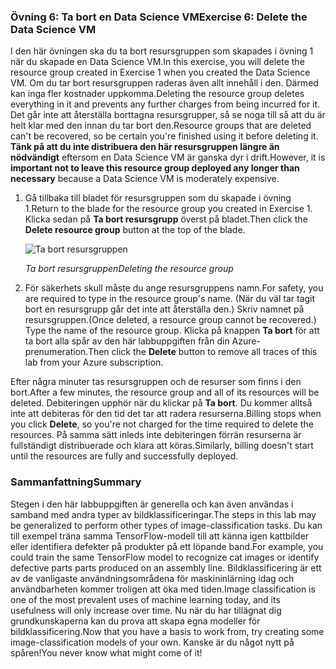 ### <a name="exercise-6-delete-the-data-science-vm"></a><span data-ttu-id="45c5c-101">Övning 6: Ta bort en Data Science VM</span><span class="sxs-lookup"><span data-stu-id="45c5c-101">Exercise 6: Delete the Data Science VM</span></span>

<span data-ttu-id="45c5c-102">I den här övningen ska du ta bort resursgruppen som skapades i övning 1 när du skapade en Data Science VM.</span><span class="sxs-lookup"><span data-stu-id="45c5c-102">In this exercise, you will delete the resource group created in Exercise 1 when you created the Data Science VM.</span></span> <span data-ttu-id="45c5c-103">Om du tar bort resursgruppen raderas även allt innehåll i den. Därmed kan inga fler kostnader uppkomma.</span><span class="sxs-lookup"><span data-stu-id="45c5c-103">Deleting the resource group deletes everything in it and prevents any further charges from being incurred for it.</span></span> <span data-ttu-id="45c5c-104">Det går inte att återställa borttagna resursgrupper, så se noga till så att du är helt klar med den innan du tar bort den.</span><span class="sxs-lookup"><span data-stu-id="45c5c-104">Resource groups that are deleted can't be recovered, so be certain you're finished using it before deleting it.</span></span> <span data-ttu-id="45c5c-105">**Tänk på att du inte distribuera den här resursgruppen längre än nödvändigt** eftersom en Data Science VM är ganska dyr i drift.</span><span class="sxs-lookup"><span data-stu-id="45c5c-105">However, it is **important not to leave this resource group deployed any longer than necessary** because a Data Science VM is moderately expensive.</span></span>

1. <span data-ttu-id="45c5c-106">Gå tillbaka till bladet för resursgruppen som du skapade i övning 1.</span><span class="sxs-lookup"><span data-stu-id="45c5c-106">Return to the blade for the resource group you created in Exercise 1.</span></span> <span data-ttu-id="45c5c-107">Klicka sedan på **Ta bort resursgrupp** överst på bladet.</span><span class="sxs-lookup"><span data-stu-id="45c5c-107">Then click the **Delete resource group** button at the top of the blade.</span></span>

    ![Ta bort resursgruppen](../images/delete-resource-group.png)

    <span data-ttu-id="45c5c-109">_Ta bort resursgruppen_</span><span class="sxs-lookup"><span data-stu-id="45c5c-109">_Deleting the resource group_</span></span>

1. <span data-ttu-id="45c5c-110">För säkerhets skull måste du ange resursgruppens namn.</span><span class="sxs-lookup"><span data-stu-id="45c5c-110">For safety, you are required to type in the resource group's name.</span></span> <span data-ttu-id="45c5c-111">(När du väl tar tagit bort en resursgrupp går det inte att återställa den.) Skriv namnet på resursgruppen.</span><span class="sxs-lookup"><span data-stu-id="45c5c-111">(Once deleted, a resource group cannot be recovered.) Type the name of the resource group.</span></span> <span data-ttu-id="45c5c-112">Klicka på knappen **Ta bort** för att ta bort alla spår av den här labbuppgiften från din Azure-prenumeration.</span><span class="sxs-lookup"><span data-stu-id="45c5c-112">Then click the **Delete** button to remove all traces of this lab from your Azure subscription.</span></span>

<span data-ttu-id="45c5c-113">Efter några minuter tas resursgruppen och de resurser som finns i den bort.</span><span class="sxs-lookup"><span data-stu-id="45c5c-113">After a few minutes, the resource group and all of its resources will be deleted.</span></span> <span data-ttu-id="45c5c-114">Debiteringen upphör när du klickar på **Ta bort**. Du kommer alltså inte att debiteras för den tid det tar att radera resurserna.</span><span class="sxs-lookup"><span data-stu-id="45c5c-114">Billing stops when you click **Delete**, so you're not charged for the time required to delete the resources.</span></span> <span data-ttu-id="45c5c-115">På samma sätt inleds inte debiteringen förrän resurserna är fullständigt distribuerade och klara att köras.</span><span class="sxs-lookup"><span data-stu-id="45c5c-115">Similarly, billing doesn't start until the resources are fully and successfully deployed.</span></span>

### <a name="summary"></a><span data-ttu-id="45c5c-116">Sammanfattning</span><span class="sxs-lookup"><span data-stu-id="45c5c-116">Summary</span></span>

<span data-ttu-id="45c5c-117">Stegen i den här labbuppgiften är generella och kan även användas i samband med andra typer av bildklassificeringar.</span><span class="sxs-lookup"><span data-stu-id="45c5c-117">The steps in this lab may be generalized to perform other types of image-classification tasks.</span></span> <span data-ttu-id="45c5c-118">Du kan till exempel träna samma TensorFlow-modell till att känna igen kattbilder eller identifiera defekter på produkter på ett löpande band.</span><span class="sxs-lookup"><span data-stu-id="45c5c-118">For example, you could train the same TensorFlow model to recognize cat images or identify defective parts parts produced on an assembly line.</span></span> <span data-ttu-id="45c5c-119">Bildklassificering är ett av de vanligaste användningsområdena för maskininlärning idag och användbarheten kommer troligen att öka med tiden.</span><span class="sxs-lookup"><span data-stu-id="45c5c-119">Image classification is one of the most prevalent uses of machine learning today, and its usefulness will only increase over time.</span></span> <span data-ttu-id="45c5c-120">Nu när du har tillägnat dig grundkunskaperna kan du prova att skapa egna modeller för bildklassificering.</span><span class="sxs-lookup"><span data-stu-id="45c5c-120">Now that you have a basis to work from, try creating some image-classification models of your own.</span></span> <span data-ttu-id="45c5c-121">Kanske är du något nytt på spåren!</span><span class="sxs-lookup"><span data-stu-id="45c5c-121">You never know what might come of it!</span></span>
